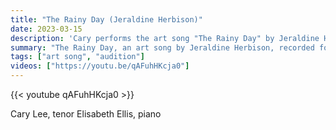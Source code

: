 ```yaml
---
title: "The Rainy Day (Jeraldine Herbison)"
date: 2023-03-15
description: 'Cary performs the art song "The Rainy Day" by Jeraldine Herbison'
summary: "The Rainy Day, an art song by Jeraldine Herbison, recorded for an audition."
tags: ["art song", "audition"]
videos: ["https://youtu.be/qAFuhHKcja0"]
---
```


{{< youtube qAFuhHKcja0 >}}

Cary Lee, tenor
Elisabeth Ellis, piano
